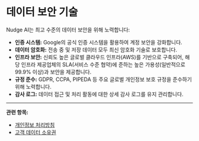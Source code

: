 # 데이터 보안 기술

Nudge AI는 최고 수준의 데이터 보안을 위해 노력합니다:

*   **인증 시스템:** Google의 공식 인증 시스템을 활용하여 계정 보안을 강화합니다.
*   **데이터 암호화:** 전송 중 및 저장 데이터 모두 최신 암호화 기술로 보호합니다.
*   **인프라 보안:** 신뢰도 높은 글로벌 클라우드 인프라(AWS)를 기반으로 구축되어, 해당 인프라 제공업체의 SLA(서비스 수준 협약)에 준하는 높은 가용성(일반적으로 99.9% 이상)과 보안을 제공합니다.
*   **규정 준수:** GDPR, CCPA, PIPEDA 등 주요 글로벌 개인정보 보호 규정을 준수하기 위해 노력합니다.
*   **감사 로그:** 데이터 접근 및 처리 활동에 대한 상세 감사 로그를 유지 관리합니다.

---

**관련 항목:**

*   [개인정보 처리방침](../../privacy-policy.md)
*   [고객 데이터 소유권](../data-ownership/index.md) 